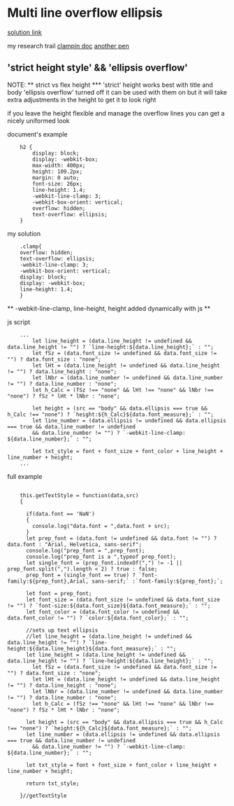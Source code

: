 # Multi line overflow ellipsis
[solution link](https://codepen.io/martinwolf/pen/qlFdp)

my research trail
[clampin doc](https://css-tricks.com/line-clampin/)
[another pen](https://codepen.io/chriscoyier/pen/iBtep)

## 'strict height style' && 'ellipsis overflow'
NOTE: ** strict vs flex height ***
'strict' height works best with title and body 'ellipsis overflow' turned off
it can be used with them on but it will take extra adjustments in the height to get it to look right

if you leave the height flexible and manage the overflow lines you can get a nicely uniformed look

document's example
```
	h2 {
		display: block;
		display: -webkit-box;
		max-width: 400px;
		height: 109.2px;
		margin: 0 auto;
		font-size: 26px;
		line-height: 1.4;
		-webkit-line-clamp: 3;
		-webkit-box-orient: vertical;
		overflow: hidden;
		text-overflow: ellipsis;
	}
```

my solution
```
	.clamp{
	overflow: hidden;
	text-overflow: ellipsis;
	-webkit-line-clamp: 3;
	-webkit-box-orient: vertical;
	display: block;
	display: -webkit-box;
	line-height: 1.4;
	}
```
** -webkit-line-clamp, line-height, height added dynamically with js **

js script

```
	...
		let line_height = (data.line_height != undefined && data.line_height != "") ? `line-height:${data.line_height};` : "";
		let fSz = (data.font_size != undefined && data.font_size != "") ? data.font_size : "none";
		let lHt = (data.line_height != undefined && data.line_height != "") ? data.line_height : "none";
		let lNbr = (data.line_number != undefined && data.line_number != "") ? data.line_number : "none";
		let h_Calc = (fSz !== "none" && lHt !== "none" && lNbr !== "none") ? fSz * lHt * lNbr : "none";

		let height = (src == "body" && data.ellipsis === true && h_Calc !== "none") ? `height:${h_Calc}${data.font_measure};` : "";
		let line_number = (data.ellipsis != undefined && data.ellipsis === true && data.line_number != undefined
		&& data.line_number != "") ? `-webkit-line-clamp: ${data.line_number};` : "";

		let txt_style = font + font_size + font_color + line_height + line_number + height;
	...

```


full example

```

    this.getTextStyle = function(data,src)
    {

      if(data.font == 'NaN')
      {
        console.log("data.font = ",data.font + src);
      }
      let prep_font = (data.font != undefined && data.font != "") ? data.font : "Arial, Helvetica, sans-serif";
      console.log("prep_font = ",prep_font);
      console.log("prep_font is a ",typeof prep_font);
      let single_font = (prep_font.indexOf(",") != -1 || prep_font.split(",").length < 2) ? true : false;
      prep_font = (single_font == true) ? `font-family:${prep_font},Arial, sans-serif;` :`font-family:${prep_font};`;

      let font = prep_font;
      let font_size = (data.font_size != undefined && data.font_size != "") ? `font-size:${data.font_size}${data.font_measure};` : "";
      let font_color = (data.font_color != undefined && data.font_color != "") ? `color:${data.font_color};` : "";

      //sets up text ellipsis
      //let line_height = (data.line_height != undefined && data.line_height != "") ? `line-height:${data.line_height}${data.font_measure};` : "";
      let line_height = (data.line_height != undefined && data.line_height != "") ? `line-height:${data.line_height};` : "";
        let fSz = (data.font_size != undefined && data.font_size != "") ? data.font_size : "none";
        let lHt = (data.line_height != undefined && data.line_height != "") ? data.line_height : "none";
        let lNbr = (data.line_number != undefined && data.line_number != "") ? data.line_number : "none";
        let h_Calc = (fSz !== "none" && lHt !== "none" && lNbr !== "none") ? fSz * lHt * lNbr : "none";

      let height = (src == "body" && data.ellipsis === true && h_Calc !== "none") ? `height:${h_Calc}${data.font_measure};` : "";
      let line_number = (data.ellipsis != undefined && data.ellipsis === true && data.line_number != undefined
        && data.line_number != "") ? `-webkit-line-clamp: ${data.line_number};` : "";

      let txt_style = font + font_size + font_color + line_height + line_number + height;

      return txt_style;

    }//getTextStyle
	
```